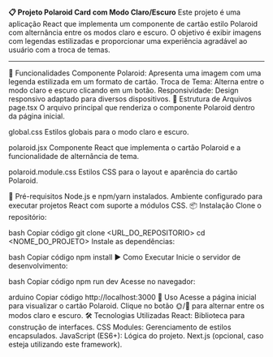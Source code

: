 **📋 Projeto Polaroid Card com Modo Claro/Escuro**
Este projeto é uma aplicação React que implementa um componente de cartão estilo Polaroid com alternância entre os modos claro e escuro. O objetivo é exibir imagens com legendas estilizadas e proporcionar uma experiência agradável ao usuário com a troca de temas.
______________________________________________________________________________________________________________________________________________________________________________________________________________________________________________________________________________

🚀 Funcionalidades
Componente Polaroid: Apresenta uma imagem com uma legenda estilizada em um formato de cartão.
Troca de Tema: Alterna entre o modo claro e escuro clicando em um botão.
Responsividade: Design responsivo adaptado para diversos dispositivos.
📂 Estrutura de Arquivos
page.tsx
O arquivo principal que renderiza o componente Polaroid dentro da página inicial.

global.css
Estilos globais para o modo claro e escuro.

polaroid.jsx
Componente React que implementa o cartão Polaroid e a funcionalidade de alternância de tema.

polaroid.module.css
Estilos CSS para o layout e aparência do cartão Polaroid.

🔧 Pré-requisitos
Node.js e npm/yarn instalados.
Ambiente configurado para executar projetos React com suporte a módulos CSS.
📦 Instalação
Clone o repositório:

bash
Copiar código
git clone <URL_DO_REPOSITORIO>
cd <NOME_DO_PROJETO>
Instale as dependências:

bash
Copiar código
npm install
▶️ Como Executar
Inicie o servidor de desenvolvimento:

bash
Copiar código
npm run dev
Acesse no navegador:

arduino
Copiar código
http://localhost:3000
📜 Uso
Acesse a página inicial para visualizar o cartão Polaroid.
Clique no botão 🌞/🌙 para alternar entre os modos claro e escuro.
🛠️ Tecnologias Utilizadas
React: Biblioteca para construção de interfaces.
CSS Modules: Gerenciamento de estilos encapsulados.
JavaScript (ES6+): Lógica do projeto.
Next.js (opcional, caso esteja utilizando este framework).
